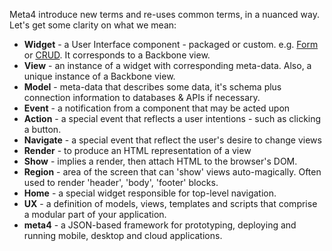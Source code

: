 Meta4 introduce new terms and re-uses common terms, in a nuanced way. Let's get some clarity on what we mean:

* **Widget** - a User Interface component - packaged or custom. e.g. <a href="Form">Form</a> or <a href="CRUD">CRUD</a>. It corresponds to a Backbone view.
* **View** - an instance of a widget with corresponding meta-data. Also, a unique instance of a Backbone view.
* **Model** - meta-data that describes some data, it's schema plus connection information to databases & APIs if necessary.
* **Event** - a notification from a component that may be acted upon
* **Action** - a special event that reflects a user intentions - such as clicking a button.
* **Navigate** - a special event that reflect the user's desire to change views
* **Render** - to produce an HTML representation of a view
* **Show** - implies a render, then attach HTML to the browser's DOM.
* **Region** - area of the screen that can 'show' views auto-magically. Often used to render 'header', 'body', 'footer' blocks.
* **Home** - a special widget responsible for top-level navigation.
* **UX** - a definition of models, views, templates and scripts that comprise a modular part of your application.
* **meta4** - a JSON-based framework for prototyping, deploying and running mobile, desktop and cloud applications.




